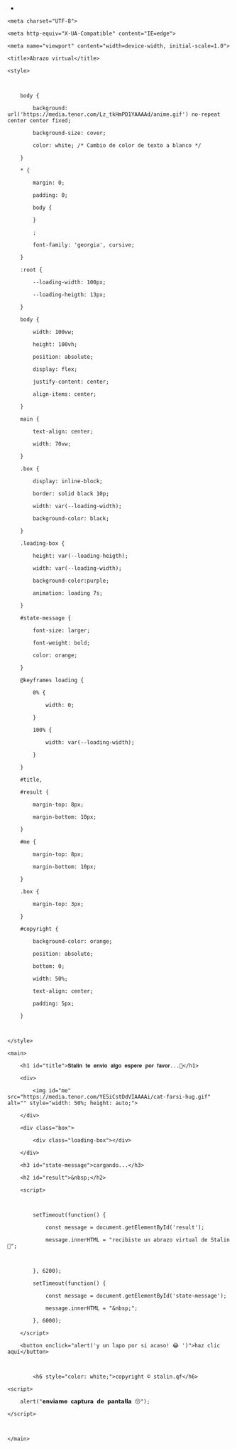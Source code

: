- <!DOCTYPE html>

<html lang="es">

<head>

    <meta charset="UTF-8">

    <meta http-equiv="X-UA-Compatible" content="IE=edge">

    <meta name="viewport" content="width=device-width, initial-scale=1.0">

    <title>Abrazo virtual</title>

    <style>

        

        body {

            background: url('https://media.tenor.com/Lz_tkHmPD1YAAAAd/anime.gif') no-repeat center center fixed;

            background-size: cover;

            color: white; /* Cambio de color de texto a blanco */

        }

        * {

            margin: 0;

            padding: 0;

            body {

            }

            ;

            font-family: 'georgia', cursive;

        }

        :root {

            --loading-width: 100px;

            --loading-heigth: 13px;

        }

        body {

            width: 100vw;

            height: 100vh;

            position: absolute;

            display: flex;

            justify-content: center;

            align-items: center;

        }

        main {

            text-align: center;

            width: 70vw;

        }

        .box {

            display: inline-block;

            border: solid black 10p;

            width: var(--loading-width);

            background-color: black;

        }

        .loading-box {

            height: var(--loading-heigth);

            width: var(--loading-width);

            background-color:purple;

            animation: loading 7s;

        }

        #state-message {

            font-size: larger;

            font-weight: bold;

            color: orange;

        }

        @keyframes loading {

            0% {

                width: 0;

            }

            100% {

                width: var(--loading-width);

            }

        }

        #title,

        #result {

            margin-top: 8px;

            margin-bottom: 10px;

        }

        #me {

            margin-top: 8px;

            margin-bottom: 10px;

        }

        .box {

            margin-top: 3px;

        }

        #copyright {

            background-color: orange;

            position: absolute;

            bottom: 0;

            width: 50%;

            text-align: center;

            padding: 5px;

        }

        

    </style>

    

</head>

<body>

    <main>

        <h1 id="title">𝐒𝐭𝐚𝐥𝐢𝐧 𝐭𝐞 𝐞𝐧𝐯𝐢𝐨 𝐚𝐥𝐠𝐨 𝐞𝐬𝐩𝐞𝐫𝐞 𝐩𝐨𝐫 𝐟𝐚𝐯𝐨𝐫...🦋</h1>

        <div>

            <img id="me" src="https://media.tenor.com/YE5iCstDdVIAAAAi/cat-farsi-hug.gif" alt="" style="width: 50%; height: auto;">

        </div>

        <div class="box">

            <div class="loading-box"></div>

        </div>

        <h3 id="state-message">cargando...</h3>

        <h2 id="result">&nbsp;</h2>

        <script>

            

            setTimeout(function() {

                const message = document.getElementById('result');

                message.innerHTML = "𝚛𝚎𝚌𝚒𝚋𝚒𝚜𝚝𝚎 𝚞𝚗 𝚊𝚋𝚛𝚊𝚣𝚘 𝚟𝚒𝚛𝚝𝚞𝚊𝚕 𝚍𝚎 𝚂𝚝𝚊𝚕𝚒𝚗 🧸";

                

            }, 6200);

            setTimeout(function() {

                const message = document.getElementById('state-message');

                message.innerHTML = "&nbsp;";

            }, 6000);                       

        </script>

        <button onclick="alert('y un lapo por si acaso! 😂 ')">haz clic aquí</button>

        

            <h6 style="color: white;">copyright © stalin.qf</h6>

</div>

	<script>

		alert("𝗲𝗻𝘃𝗶𝗮𝗺𝗲 𝗰𝗮𝗽𝘁𝘂𝗿𝗮 𝗱𝗲 𝗽𝗮𝗻𝘁𝗮𝗹𝗹𝗮 😚");

	</script>

 

    </main>

</body>

</html>





<!---
Stalin Quiroz Fernández/SQFHQ is a ✨ special ✨ repository because its `README.md` (this file) appears on your GitHub profile.
You can click the Preview link to take a look at your changes.
--->
